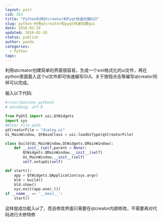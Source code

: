 ```yaml
---
layout: post
cid: 351
title: "Python利用Qtcreator和Pyqt快速创建GUI"
slug: python-利用qtcreator和pyqt快速创建gui
date: 2016-02-28
updated: 2016-02-28
status: publish
author: panda
categories: 
  - Python
tags: 
---
```



利用qtcreator创建简单的界面很容易，生成一个xml格式化的ui文件，再在python里面载入这个ui文件即可快速编写GUI。关于按钮点击等编写qtcreator同样可以完成。


<!--more-->


输入以下代码:
```python
#!/usr/bin/env python3
# encoding: utf-8

from PyQt5 import uic,QtWidgets
import sys
#Enter file path
qtCreatorFile = "dialog.ui" 
Ui_MainWindow, QtBaseClass = uic.loadUiType(qtCreatorFile)

class build(Ui_MainWindow,QtWidgets.QMainWindow):
    def __init__(self,parent = None):
        QtWidgets.QMainWindow.__init__(self)
        Ui_MainWindow.__init__(self)
        self.setupUi(self)

def start():
    app = QtWidgets.QApplication(sys.argv)
    bld = build()
    bld.show()
    sys.exit(app.exec_())
if __name__ == '__main__':
    start()
```


这样就成功载入ui了，而且修改界面只需要在qtcreator内部修改，不需要再对代码进行大修特修

